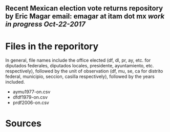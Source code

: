 **Recent Mexican election vote returns repository**
by **Eric Magar**
email: emagar at itam dot mx
*work in progress Oct-22-2017*
---

# Files in the reporitory

In general, file names include the office elected (df, dl, pr, ay, etc. for diputados federales, diputados locales, presidente, ayuntamiento, etc. respectively), followed by the unit of observation (df, mu, se, ca for distrito federal, municipio, seccion, casilla respectively), followed by the years included. 

* aymu1977-on.csv
* dfdf1979-on.csv
* prdf2006-on.csv

# Sources
